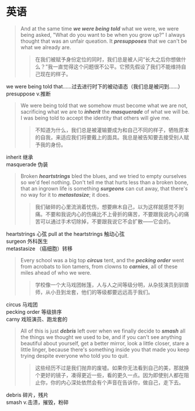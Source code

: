 # 英语
>And at the same time ***we were being told*** what we were, we were being asked, "What do you want to be when you grow up?" I always thought that was an unfair queation. It ***presupposes*** that we can't be what we already are.
>>在我们被赋予身份定位的同时，我们总是被人问“长大之后你想做什么？”我一直觉得这个问题很不公平。它预先假设了我们不能维持自己现在的样子。

we were being told that……过去进行时下的被动语态（我们总是被问到……）  
presuppose v.推断
>We were being told that we somehow must become what we are not, sacrificing what we are to ***inherit*** the ***masquerade*** of what we will be. I was being told to accept the identity that others will give me.
>>不知道为什么，我们总是被灌输要成为和自己不同的样子，牺牲原本的自我，来适应我们将要戴上的面具。我总是被告知要去接受别人赋予我的身份。

inherit 继承  
masquerade 伪装
>Broken ***heartstrings*** bled the blues, and we tried to empty ourselves so we'd feel nothing. Don't tell me that hurts less than a broken bone, that an ingrown life is something ***surgeons*** can cut away, that there's no way for it to ***metastasize***; it does.
>>我们破碎的心里流淌着忧伤，想要麻木自己，以为这样就感觉不到痛。不要和我说内心的伤痛比不上骨折的痛苦，不要跟我说内心的痛苦可以通过手术切除掉，不要跟我说它不会扩散——它会的。

heartstrings 心弦 pull at the heartstrings 触动心弦  
surgeon 外科医生  
metastasize （癌细胞）转移
>Every school was a big top ***circus*** tent, and the ***pecking order*** went from acrobats to lion tamers, from clowns to ***carnies***, all of these miles ahead of who we were.
>>学校像一个大马戏团帐篷，人与人之间等级分明，从杂技演员到驯兽师，从小丑到龙套，他们的等级都要远远高于我们。

circus 马戏团  
pecking order 等级排序  
carny 戏班演员、跑龙套的
>All of this is just ***debris*** left over when we finally decide to ***smash*** all the things we thought we used to be, and if you can't see anything beautiful about yourself, get a better mirror, look a little closer, stare a little linger, because there's something inside you that made you keep trying despite everyone who told you to quit.
>>这些经历不过是我们抛弃的废墟。如果你无法看到自己的美，那就换个更好的镜子，凑得更近一些，看的更久一点。因为即使别人都在阻止你，你的内心深处依然会有个声音在告诉你，做自己，走下去。

debris 碎片，残片  
smash v.击溃，摧毁，粉碎
